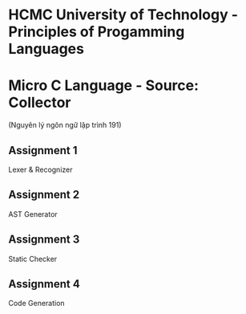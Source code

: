 # HCMC University of Technology - Principles of Progamming Languages
# Micro C Language - Source: Collector
(Nguyên lý ngôn ngữ lập trình 191)

## Assignment 1
Lexer & Recognizer

## Assignment 2
AST Generator

## Assignment 3
Static Checker

## Assignment 4
Code Generation
